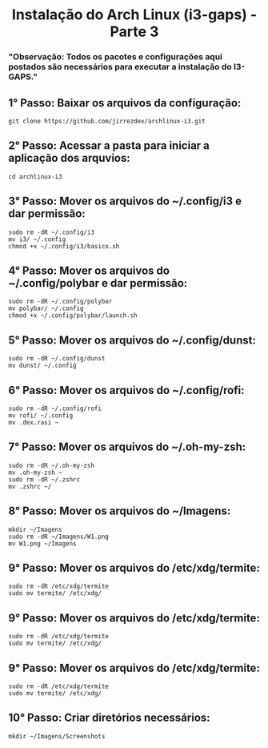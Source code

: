 # <h1 align='center'>Instalação do Arch Linux (i3-gaps) - Parte 3</h1>

### "Observação: Todos os pacotes e configurações aqui postados são necessários para executar a instalação do I3-GAPS." ###

## 1° Passo: Baixar os arquivos da configuração: ##
```git clone https://github.com/jirrezdex/archlinux-i3.git```  

## 2° Passo: Acessar a pasta para iniciar a aplicação dos arquvios: ##
```cd archlinux-i3```  

## 3° Passo: Mover os arquivos do ~/.config/i3 e dar permissão: ##
```sudo rm -dR ~/.config/i3```  
```mv i3/ ~/.config```  
```chmod +x ~/.config/i3/basico.sh```  

## 4° Passo: Mover os arquivos do ~/.config/polybar e dar permissão: ##
```sudo rm -dR ~/.config/polybar```  
```mv polybar/ ~/.config```  
```chmod +x ~/.config/polybar/launch.sh```  

## 5° Passo: Mover os arquivos do ~/.config/dunst: ##
```sudo rm -dR ~/.config/dunst```  
```mv dunst/ ~/.config```  

## 6° Passo: Mover os arquivos do ~/.config/rofi: ##
```sudo rm -dR ~/.config/rofi```  
```mv rofi/ ~/.config```  
```mv .dex.rasi ~```  

## 7° Passo: Mover os arquivos do ~/.oh-my-zsh: ##
```sudo rm -dR ~/.oh-my-zsh```  
```mv .oh-my-zsh ~```  
```sudo rm -dR ~/.zshrc```  
```mv .zshrc ~/```  

## 8° Passo: Mover os arquivos do ~/Imagens: ##
```mkdir ~/Imagens```  
```sudo rm -dR ~/Imagens/W1.png```  
```mv W1.png ~/Imagens```  

## 9° Passo: Mover os arquivos do /etc/xdg/termite: ##
```sudo rm -dR /etc/xdg/termite```  
```sudo mv termite/ /etc/xdg/```

## 9° Passo: Mover os arquivos do /etc/xdg/termite: ##
```sudo rm -dR /etc/xdg/termite```  
```sudo mv termite/ /etc/xdg/```  

## 9° Passo: Mover os arquivos do /etc/xdg/termite: ##
```sudo rm -dR /etc/xdg/termite```  
```sudo mv termite/ /etc/xdg/```

## 10° Passo: Criar diretórios necessários: ##
```mkdir ~/Imagens/Screenshots```  
